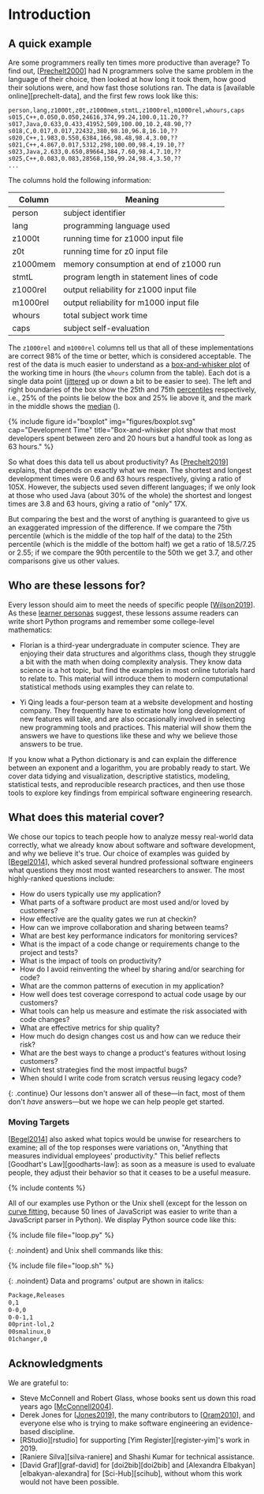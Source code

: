 # Introduction

## A quick example

Are some programmers really ten times more productive than average?
To find out,
[[Prechelt2000](b:Prechelt2000)] had N programmers solve the same problem
in the language of their choice,
then looked at how long it took them,
how good their solutions were,
and how fast those solutions ran.
The data is [available online][prechelt-data],
and the first few rows look like this:

```
person,lang,z1000t,z0t,z1000mem,stmtL,z1000rel,m1000rel,whours,caps
s015,C++,0.050,0.050,24616,374,99.24,100.0,11.20,??
s017,Java,0.633,0.433,41952,509,100.00,10.2,48.90,??
s018,C,0.017,0.017,22432,380,98.10,96.8,16.10,??
s020,C++,1.983,0.550,6384,166,98.48,98.4,3.00,??
s021,C++,4.867,0.017,5312,298,100.00,98.4,19.10,??
s023,Java,2.633,0.650,89664,384,7.60,98.4,7.10,??
s025,C++,0.083,0.083,28568,150,99.24,98.4,3.50,??
...
```

The columns hold the following information:

| Column | Meaning |
| ------ | ------- |
| person | subject identifier |
| lang | programming language used |
| z1000t | running time for z1000 input file |
| z0t | running time for z0 input file |
| z1000mem | memory consumption at end of z1000 run |
| stmtL | program length in statement lines of code |
| z1000rel | output reliability for z1000 input file |
| m1000rel | output reliability for m1000 input file |
| whours | total subject work time |
| caps | subject self-evaluation |

The `z1000rel` and `m1000rel` columns tell us that
all of these implementations are correct 98% of the time or better,
which is considered acceptable.
The rest of the data is much easier to understand as a [box-and-whisker plot](g:box_and_whisker_plot)
of the working time in hours (the `whours` column from the table).
Each dot is a single data point
([jittered](g:jitter) up or down a bit to be easier to see).
The left and right boundaries of the box show the 25th and 75th [percentiles](g:percentile) respectively,
i.e., 25% of the points lie below the box and 25% lie above it,
and the mark in the middle shows the [median](g:median)
(<span f="boxplot"/>).

{% include figure
   id="boxplot"
   img="figures/boxplot.svg"
   cap="Development Time"
   title="Box-and-whisker plot show that most developers spent between zero and 20 hours but a handful took as long as 63 hours." %}

So what does this data tell us about productivity?
As [[Prechelt2019](b:Prechelt2019)] explains,
that depends on exactly what we mean.
The shortest and longest development times were 0.6 and 63 hours respectively,
giving a ratio of 105X.
However,
the subjects used seven different languages;
if we only look at those who used Java (about 30% of the whole)
the shortest and longest times are 3.8 and 63 hours,
giving a ratio of "only" 17X.

But comparing the best and the worst of anything is guaranteed to give us
an exaggerated impression of the difference.
If we compare the 75th percentile (which is the middle of the top half of the data)
to the 25th percentile (which is the middle of the bottom half)
we get a ratio of 18.5/7.25 or 2.55;
if we compare the 90th percentile to the 50th we get 3.7,
and other comparisons give us other values.

## Who are these lessons for?

Every lesson should aim to meet the needs of specific people [[Wilson2019](b:Wilson2019)].
As these [learner personas](g:learner_persona) suggest,
these lessons assume readers can write short Python programs and remember some college-level mathematics:

-   Florian is a third-year undergraduate in computer science.
    They are enjoying their data structures and algorithms class,
    though they struggle a bit with the math when doing complexity analysis.
    They know data science is a hot topic,
    but find the examples in most online tutorials hard to relate to.
    This material will introduce them to modern computational statistical methods
    using examples they can relate to.

-   Yi Qing leads a four-person team at a website development and hosting company.
    They frequently have to estimate how long development of new features will take,
    and are also occasionally involved in selecting new programming tools and practices.
    This material will show them the answers we have to questions like these
    and why we believe those answers to be true.

If you know what a Python dictionary is
and can explain the difference between an exponent and a logarithm,
you are probably ready to start.
We cover data tidying and visualization,
descriptive statistics,
modeling,
statistical tests,
and reproducible research practices,
and then use those tools to explore key findings from empirical software engineering research.

## What does this material cover?

We chose our topics to teach people
how to analyze messy real-world data correctly,
what we already know about software and software development,
and why we believe it's true.
Our choice of examples was guided by [[Begel2014](b:Begel2014)],
which asked several hundred professional software engineers
what questions they most most wanted researchers to answer.
The most highly-ranked questions include:

-   How do users typically use my application?
-   What parts of a software product are most used and/or loved by customers?
-   How effective are the quality gates we run at checkin?
-   How can we improve collaboration and sharing between teams?
-   What are best key performance indicators for monitoring services?
-   What is the impact of a code change or requirements change to the project and tests?
-   What is the impact of tools on productivity?
-   How do I avoid reinventing the wheel by sharing and/or searching for code?
-   What are the common patterns of execution in my application?
-   How well does test coverage correspond to actual code usage by our customers?
-   What tools can help us measure and estimate the risk associated with code changes?
-   What are effective metrics for ship quality?
-   How much do design changes cost us and how can we reduce their risk?
-   What are the best ways to change a product's features without losing customers?
-   Which test strategies find the most impactful bugs?
-   When should I write code from scratch versus reusing legacy code?

{: .continue}
Our lessons don't answer all of these—in fact,
most of them don't *have* answers—but we hope we can help people get started.

<div class="callout" markdown="1">

### Moving Targets

[[Begel2014](b:Begel2014)] also asked what topics would be unwise for researchers to
examine; all of the top responses were variations on, "Anything that measures
individual employees' productivity."  This belief reflects [Goodhart's
Law][goodharts-law]: as soon as a measure is used to evaluate people, they
adjust their behavior so that it ceases to be a useful measure.

</div>

<div class="html-only">
{% include contents %}
</div>

All of our examples use Python or the Unix shell
(except for the lesson on [curve fitting](./curve-fitting/),
because 50 lines of JavaScript was easier to write than a JavaScript parser in Python).
We display Python source code like this:

{% include file file="loop.py" %}

{: .noindent}
and Unix shell commands like this:

{% include file file="loop.sh" %}

{: .noindent}
Data and programs' output are shown in italics:

```txt
Package,Releases
0,1
0-0,0
0-0-1,1
00print-lol,2
00smalinux,0
01changer,0
```

## Acknowledgments

We are grateful to:

-   Steve McConnell and Robert Glass,
    whose books sent us down this road years ago [[McConnell2004](b:McConnell2004)].
-   Derek Jones for [[Jones2019](b:Jones2019)],
    the many contributors to [[Oram2010](b:Oram2010)],
    and everyone else who is trying to make software engineering an evidence-based discipline.
-   [RStudio][rstudio] for supporting [Yim Register][register-yim]'s work in 2019.
-   [Raniere Silva][silva-raniere] and Shashi Kumar for technical assistance.
-   [David Graf][graf-david] for [doi2bib][doi2bib]
    and [Alexandra Elbakyan][elbakyan-alexandra] for [Sci-Hub][scihub],
    without whom this work would not have been possible.
